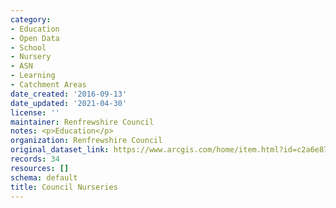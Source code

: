 ```yaml
---
category:
- Education
- Open Data
- School
- Nursery
- ASN
- Learning
- Catchment Areas
date_created: '2016-09-13'
date_updated: '2021-04-30'
license: ''
maintainer: Renfrewshire Council
notes: <p>Education</p>
organization: Renfrewshire Council
original_dataset_link: https://www.arcgis.com/home/item.html?id=c2a6e872c69f48398701c72d6e23f233
records: 34
resources: []
schema: default
title: Council Nurseries
---
```

